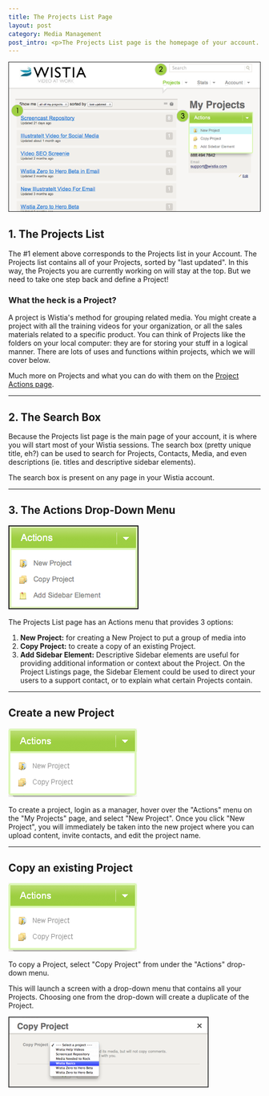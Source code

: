 ```yaml
---
title: The Projects List Page
layout: post
category: Media Management
post_intro: <p>The Projects List page is the homepage of your account.  From here, you can navigate to your Projects and create new ones.</p>
---
```


<div class="post_image center"><img src="/images/projects_list.png" alt="projects_list" width="600px" /></div>


## 1. The Projects List

The #1 element above corresponds to the Projects list in your Account.  The Projects list contains all of your Projects, sorted by "last updated".  In this way, the Projects you are currently working on will stay at the top.  But we need to take one step back and define a Project!

### What the heck is a Project?

A project is Wistia's method for grouping related media. You might create a project with all the training videos for your organization, or all the sales materials related to a specific product. You can think of Projects like the folders on your local computer: they are for storing your stuff in a logical manner.  There are lots of uses and functions within projects, which we will cover below.

Much more on Projects and what you can do with them on the [Project Actions page](/projects.html).

---

## 2. The Search Box

Because the Projects list page is the main page of your account, it is where you will start most of your Wistia sessions.  The search box (pretty unique title, eh?) can be used to search for Projects, Contacts, Media, and even descriptions (ie. titles and descriptive sidebar elements).

The search box is present on any page in your Wistia account.

---

## 3. The Actions Drop-Down Menu

<div class="post_image float_right"><img src="/images/actions_drop_down.png" alt="actions_drop_down" /></div>

The Projects List page has an <span class="code">Actions</span> menu that provides 3 options:

 1.  **New Project:** for creating a New Project to put a group of media into
 2.  **Copy Project:** to create a copy of an existing Project.
 3.  **Add Sidebar Element:** Descriptive Sidebar elements are useful for providing additional information or context about the Project.  On the Project Listings page, the Sidebar Element could be used to direct your users to a support contact, or to explain what certain Projects contain.

---

## Create a new Project

<div class="post_image float_right"><img src="/images/new-project.png" alt="new-project" /></div>

To create a project, login as a manager, hover over the "Actions" menu on the "My Projects" page, and select "New Project".  Once you click "New Project", you will immediately be taken into the new project where you can upload content, invite contacts, and edit the project name.

---

## Copy an existing Project

<div class="post_image float_right"><img src="/images/new-project.png" alt="new-project" /></div>

To copy a Project, select "Copy Project" from under the "Actions" drop-down menu.

This will launch a screen with a drop-down menu that contains all your Projects.  Choosing one from the drop-down will create a duplicate of the Project.

<div class="post_image center"><img src="/images/copy2.png" alt="copy2" /></div>


